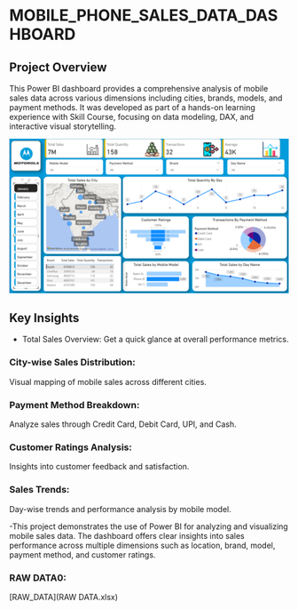 # MOBILE_PHONE_SALES_DATA_DASHBOARD

## Project Overview
This Power BI dashboard provides a comprehensive analysis of mobile sales data across various dimensions including cities, brands, models, and payment methods. It was developed as part of a hands-on learning experience with Skill Course, focusing on data modeling, DAX, and interactive visual storytelling.

![Microsoft_PowerBI_Dashboard](PowerBI.PNG)

## Key Insights
- Total Sales Overview:
Get a quick glance at overall performance metrics.

### City-wise Sales Distribution:
Visual mapping of mobile sales across different cities.

### Payment Method Breakdown:
Analyze sales through Credit Card, Debit Card, UPI, and Cash.

### Customer Ratings Analysis:
Insights into customer feedback and satisfaction.

### Sales Trends:
Day-wise trends and performance analysis by mobile model.

-This project demonstrates the use of Power BI for analyzing and visualizing mobile sales data. The dashboard offers clear insights into sales performance across multiple dimensions such as location, brand, model, payment method, and customer ratings.

### RAW DATA0:
[RAW_DATA](RAW DATA.xlsx)
